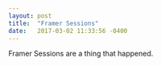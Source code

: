 ```yaml
---
layout: post
title:  "Framer Sessions"
date:   2017-03-02 11:33:56 -0400
---
```


Framer Sessions are a thing that happened.
